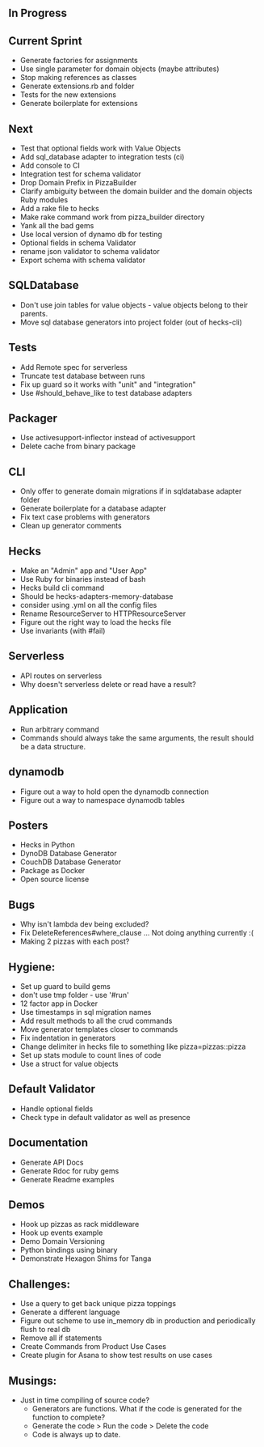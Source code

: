 ## In Progress

## Current Sprint
  * Generate factories for assignments
  * Use single parameter for domain objects (maybe attributes)
  * Stop making references as classes
  * Generate extensions.rb and folder
  * Tests for the new extensions
  * Generate boilerplate for extensions

## Next
  * Test that optional fields work with Value Objects
  * Add sql_database adapter to integration tests (ci)
  * Add console to CI
  * Integration test for schema validator
  * Drop Domain Prefix in PizzaBuilder
  * Clarify ambiguity between the domain builder and the domain objects Ruby modules
  * Add a rake file to hecks
  * Make rake command work from pizza_builder directory
  * Yank all the bad gems
  * Use local version of dynamo db for testing
  * Optional fields in schema Validator
  * rename json validator to schema validator
  * Export schema with schema validator

## SQLDatabase
  * Don't use join tables for value objects - value objects belong to their parents.
  * Move sql database generators into project folder (out of hecks-cli)

## Tests
  * Add Remote spec for serverless
  * Truncate test database between runs
  * Fix up guard so it works with "unit" and "integration"  
  * Use #should_behave_like to test database adapters

## Packager
  * Use activesupport-inflector instead of activesupport
  * Delete cache from binary package

## CLI
  * Only offer to generate domain migrations if in sqldatabase adapter folder
  * Generate boilerplate for a database adapter
  * Fix text case problems with generators
  * Clean up generator comments

## Hecks
  * Make an "Admin" app and "User App"
  * Use Ruby for binaries instead of bash
  * Hecks build cli command
  * Should be hecks-adapters-memory-database
  * consider using .yml on all the config files
  * Rename ResourceServer to HTTPResourceServer
  * Figure out the right way to load the hecks file
  * Use invariants (with #fail)

## Serverless
  * API routes on serverless
  * Why doesn't serverless delete or read have a result?

## Application
  * Run arbitrary command
  * Commands should always take the same arguments, the result should be a data structure.

## dynamodb
  * Figure out a way to hold open the dynamodb connection
  * Figure out a way to namespace dynamodb tables

## Posters
  * Hecks in Python
  * DynoDB Database Generator
  * CouchDB Database Generator
  * Package as Docker
  * Open source license

## Bugs
  * Why isn't lambda dev being excluded?
  * Fix DeleteReferences#where_clause ... Not doing anything currently :(
  * Making 2 pizzas with each post?

## Hygiene:
  * Set up guard to build gems
  * don't use tmp folder - use '#run'
  * 12 factor app in Docker
  * Use timestamps in sql migration names
  * Add result methods to all the crud commands
  * Move generator templates closer to commands
  * Fix indentation in generators
  * Change delimiter in hecks file to something like pizza=pizzas::pizza
  * Set up stats module to count lines of code
  * Use a struct for value objects

## Default Validator
  * Handle optional fields
  * Check type in default validator as well as presence

## Documentation
  * Generate API Docs
  * Generate Rdoc for ruby gems
  * Generate Readme examples

## Demos
  * Hook up pizzas as rack middleware
  * Hook up events example
  * Demo Domain Versioning
  * Python bindings using binary
  * Demonstrate Hexagon Shims for Tanga

## Challenges:
  * Use a query to get back unique pizza toppings
  * Generate a different language
  * Figure out scheme to use in_memory db in production and periodically flush to real db
  * Remove all if statements
  * Create Commands from Product Use Cases
  * Create plugin for Asana to show test results on use cases

## Musings:
  * Just in time compiling of source code?
    * Generators are functions.  What if the code is generated for the function to complete?
    * Generate the code > Run the code > Delete the code
    * Code is always up to date.
